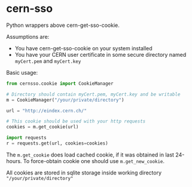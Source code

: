 # cern-sso
Python wrappers above cern-get-sso-cookie.

Assumptions are:
 * You have cern-get-sso-cookie on your system installed
 * You have your CERN user certificate in some secure directory named `myCert.pem` and `myCert.key`

Basic usage:
```python
from cernsso.cookie import CookieManager

# Directory should contain myCert.pem, myCert.key and be writable
m = CookieManager("/your/private/directory")

url = "http://eindex.cern.ch/"

# This cookie should be used with your http requests
cookies = m.get_cookie(url)

import requests
r = requests.get(url, cookies=cookies)
```


The `m.get_cookie` does load cached cookie, if it was obtained in last 24-hours. To force-obtain cookie one should use `m.get_new_cookie`.

All cookies are stored in sqlite storage inside working directory `"/your/private/directory"`

